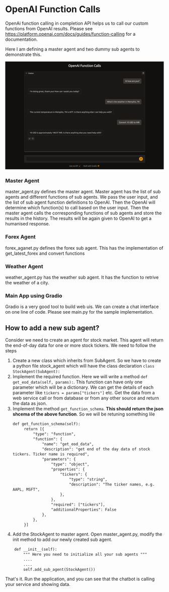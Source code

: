 # OpenAI Function Calls
OpenAi function calling in completion API helps us to call our custom functions from OpenAI results. Please see 
https://platform.openai.com/docs/guides/function-calling for a documentation. 

Here I am defining a master agent and two dummy sub agents to demonstrate this.

![OpenAI function call, improved chatbot](Screenshot.png)

### Master Agent
master_agent.py defines the master agent. Master agent has the list of sub agents and different functions of sub agents.
We pass the user input, and the list of sub agent function definitions to OpenAI. Then the OpenAI will determine which 
function(s) to call based on the user input. Then the master agent calls the corresponding functions of sub agents and 
store the results in the history. The results will be again given to OpenAI to get a humanised response.

### Forex Agent
forex_aganet.py defines the forex sub agent. This has the implementation of get_latest_forex and convert functions

### Weather Agent
weather_agent.py has the weather sub agent. It has the function to retrive the weather of a city.

### Main App using Gradio
Gradio is a very good tool to build web uis. We can create a chat interface on one line of code. Please see main.py for 
the sample implementation. 

## How to add a new sub agent?
Consider we need to create an agent for stock market. This agent will return the end-of-day data for one or more stock
tickers. We need to follow the steps
1. Create a new class which inherits from SubAgent. So we have to create a python file stock_agent which will have the 
   class declaration ```class StockAgent(SubAgent):```
2. Implement the required function. Here we will write a method ```def get_eod_data(self, params):```. This function can
   have only one parameter which will be a dictionary. We can get the details of each parameter like 
   ```tickers = params["tickers"]``` etc. Get the data from a web service call or from database or from any other source
   and return the data as json.
3. Implement the method ```get_function_schema```. **This should return the json shcema of the above function**. So we 
will be retuning something lile
   ```  
   def get_function_schema(self):
        return [{
            "type": "function",
            "function": {
                "name": "get_eod_data",
                "description": "get end of the day data of stock tickers. Ticker name is required",
                "parameters": {
                    "type": "object",
                    "properties": {
                        "tickers": {
                            "type": "string",
                            "description": "The ticker names, e.g. AAPL, MSFT",
                        },
                    },
                    "required": ["tickers"],
                    "additionalProperties": False
                },
            },
        }]
   ```
4. Add the StockAgent to master agent. Open master_agent.py, modify the init method to add our newly created sub agent.
``` buildoutcfg
    def __init__(self):
        """ Here you need to initialize all your sub agents """
        ....
        ....
        self.add_sub_agent(StockAgent())
```
That's it. Run the application, and you can see that the chatbot is calling your service and showing data.
